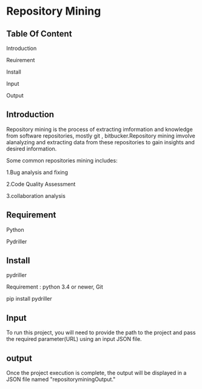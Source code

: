 # Repository Mining
## Table Of Content

Introduction

Reuirement

Install

Input

Output

## Introduction
Repository mining is the process of extracting imformation and knowledge from software repositories, mostly git , bitbucker.Repository mining imvolve alanalyzing and extracting data from these repositories to gain insights and desired information.

Some common repositories mining includes:

1.Bug analysis and fixing

2.Code Quality Assessment

3.collaboration analysis

## Requirement
Python 

Pydriller

## Install

pydriller 

Requirement : python 3.4 or newer, Git

pip install pydriller


## Input
To run this project, you will need to provide the path to the project and pass the required parameter(URL) using an input JSON file.

## output
Once the project execution is complete, the output will be displayed in a JSON file named "repositoryminingOutput."

